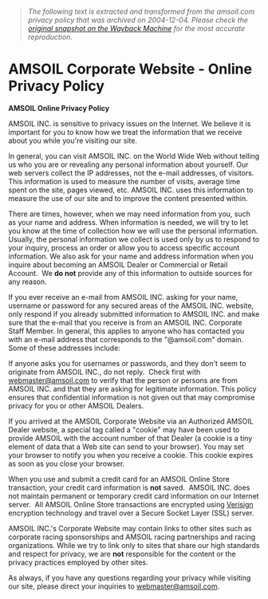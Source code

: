 > *The following text is extracted and transformed from the amsoil.com privacy policy that was archived on 2004-12-04. Please check the [original snapshot on the Wayback Machine](https://web.archive.org/web/20041204052641id_/http%3A//www.amsoil.com/privacy.htm) for the most accurate reproduction.*

# AMSOIL Corporate Website - Online Privacy Policy

**AMSOIL Online Privacy Policy**

AMSOIL INC. is sensitive to privacy issues on the Internet. We believe it is important for you to know how we treat the information that we receive about you while you're visiting our site.

In general, you can visit AMSOIL INC. on the World Wide Web without telling us who you are or revealing any personal information about yourself. Our web servers collect the IP addresses, not the e-mail addresses, of visitors. This information is used to measure the number of visits, average time spent on the site, pages viewed, etc. AMSOIL INC. uses this information to measure the use of our site and to improve the content presented within.

There are times, however, when we may need information from you, such as your name and address. When information is needed, we will try to let you know at the time of collection how we will use the personal information. Usually, the personal information we collect is used only by us to respond to your inquiry, process an order or allow you to access specific account information. We also ask for your name and address information when you inquire about becoming an AMSOIL Dealer or Commercial or Retail Account.  We **do not** provide any of this information to outside sources for any reason.

If you ever receive an e-mail from AMSOIL INC. asking for your name, username or password for any secured areas of the AMSOIL INC. website, only respond if you already submitted information to AMSOIL INC. and make sure that the e-mail that you receive is from an AMSOIL INC. Corporate Staff Member. In general, this applies to anyone who has contacted you with an e-mail address that corresponds to the "@amsoil.com" domain. Some of these addresses include:

If anyone asks you for usernames or passwords, and they don't seem to originate from AMSOIL INC., do not reply.  Check first with [webmaster@amsoil.com](mailto:webmaster@amsoil.com) to verify that the person or persons are from AMSOIL INC. and that they are asking for legitimate information. This policy ensures that confidential information is not given out that may compromise privacy for you or other AMSOIL Dealers.

If you arrived at the AMSOIL Corporate Website via an Authorized AMSOIL Dealer website, a special tag called a "cookie" may have been used to provide AMSOIL with the account number of that Dealer (a cookie is a tiny element of data that a Web site can send to your browser). You may set your browser to notify you when you receive a cookie. This cookie expires as soon as you close your browser.

When you use and submit a credit card for an AMSOIL Online Store transaction, your credit card information is **not** saved.  AMSOIL INC. does not maintain permanent or temporary credit card information on our Internet server.  All AMSOIL Online Store transactions are encrypted using [ Verisign](http://www.verisign.com/) encryption technology and travel over a Secure Socket Layer (SSL) server.

AMSOIL INC.'s Corporate Website may contain links to other sites such as corporate racing sponsorships and AMSOIL racing partnerships and racing organizations. While we try to link only to sites that share our high standards and respect for privacy, we are **not** responsible for the content or the privacy practices employed by other sites.

As always, if you have any questions regarding your privacy while visiting our site, please direct your inquiries to [webmaster@amsoil.com](mailto:webmaster@amsoil.com).
